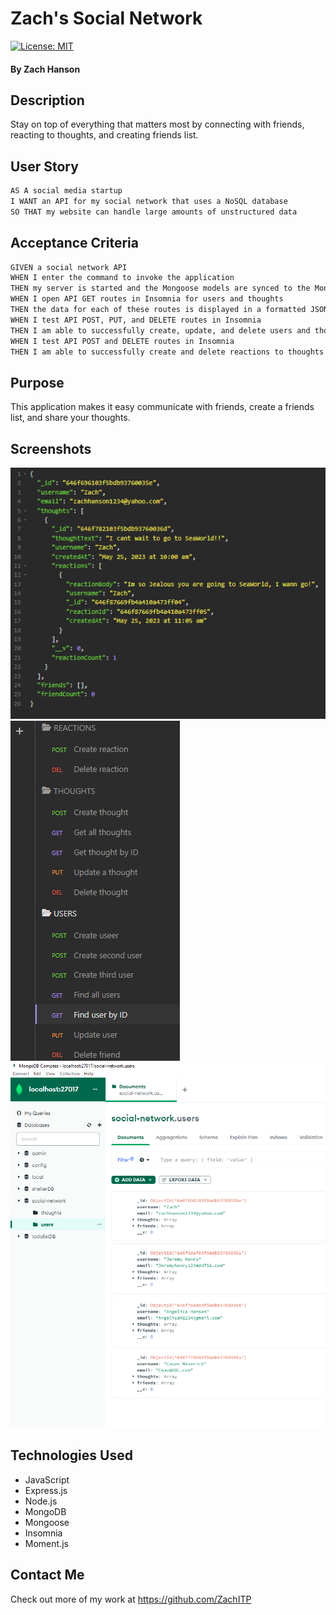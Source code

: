 # Zach's Social Network

[![License: MIT](https://img.shields.io/badge/License-MIT-yellow.svg)](https://github.com/siennameow/social-network-API/blob/main/LICENSE)

#### By Zach Hanson

## Description

Stay on top of everything that matters most by connecting with friends, reacting to thoughts, and creating friends list.

## User Story

```md
AS A social media startup
I WANT an API for my social network that uses a NoSQL database
SO THAT my website can handle large amounts of unstructured data
```

## Acceptance Criteria

```md
GIVEN a social network API
WHEN I enter the command to invoke the application
THEN my server is started and the Mongoose models are synced to the MongoDB database
WHEN I open API GET routes in Insomnia for users and thoughts
THEN the data for each of these routes is displayed in a formatted JSON
WHEN I test API POST, PUT, and DELETE routes in Insomnia
THEN I am able to successfully create, update, and delete users and thoughts in my database
WHEN I test API POST and DELETE routes in Insomnia
THEN I am able to successfully create and delete reactions to thoughts and add and remove friends to a user’s friend list
```

## Purpose

This application makes it easy communicate with friends, create a friends list, and share your thoughts.

## Screenshots

<img src="./Assets/Code.png" alt="code" title="code">
<img src="./Assets/routes.png" alt="routes" title="routes">
<img src="./Assets/Mongo.png" alt="MongoDB" title="MongoDB">

## Technologies Used

- JavaScript
- Express.js
- Node.js
- MongoDB
- Mongoose
- Insomnia
- Moment.js

## Contact Me

Check out more of my work at https://github.com/ZachITP

